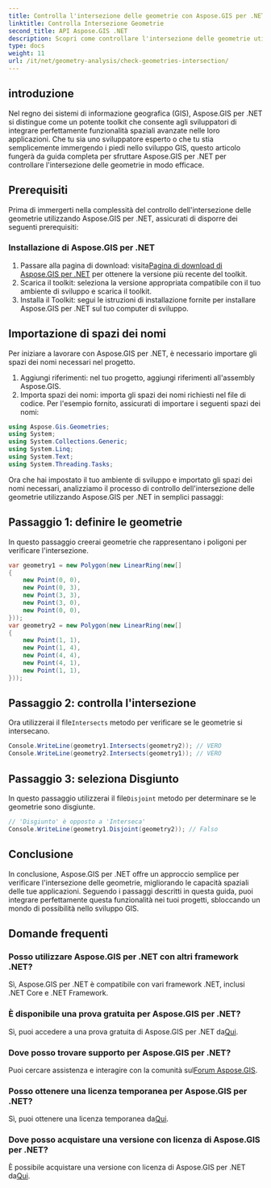 ```yaml
---
title: Controlla l'intersezione delle geometrie con Aspose.GIS per .NET
linktitle: Controlla Intersezione Geometrie
second_title: API Aspose.GIS .NET
description: Scopri come controllare l'intersezione delle geometrie utilizzando Aspose.GIS per .NET con una guida passo passo. Migliora il tuo sviluppo GIS senza sforzo.
type: docs
weight: 11
url: /it/net/geometry-analysis/check-geometries-intersection/
---
```

## introduzione
Nel regno dei sistemi di informazione geografica (GIS), Aspose.GIS per .NET si distingue come un potente toolkit che consente agli sviluppatori di integrare perfettamente funzionalità spaziali avanzate nelle loro applicazioni. Che tu sia uno sviluppatore esperto o che tu stia semplicemente immergendo i piedi nello sviluppo GIS, questo articolo fungerà da guida completa per sfruttare Aspose.GIS per .NET per controllare l'intersezione delle geometrie in modo efficace.
## Prerequisiti
Prima di immergerti nella complessità del controllo dell'intersezione delle geometrie utilizzando Aspose.GIS per .NET, assicurati di disporre dei seguenti prerequisiti:
### Installazione di Aspose.GIS per .NET
1.  Passare alla pagina di download: visita[Pagina di download di Aspose.GIS per .NET](https://releases.aspose.com/gis/net/) per ottenere la versione più recente del toolkit.
2. Scarica il toolkit: seleziona la versione appropriata compatibile con il tuo ambiente di sviluppo e scarica il toolkit.
3. Installa il Toolkit: segui le istruzioni di installazione fornite per installare Aspose.GIS per .NET sul tuo computer di sviluppo.

## Importazione di spazi dei nomi
Per iniziare a lavorare con Aspose.GIS per .NET, è necessario importare gli spazi dei nomi necessari nel progetto.
1. Aggiungi riferimenti: nel tuo progetto, aggiungi riferimenti all'assembly Aspose.GIS.
2. Importa spazi dei nomi: importa gli spazi dei nomi richiesti nel file di codice. Per l'esempio fornito, assicurati di importare i seguenti spazi dei nomi:
```csharp
using Aspose.Gis.Geometries;
using System;
using System.Collections.Generic;
using System.Linq;
using System.Text;
using System.Threading.Tasks;
```

Ora che hai impostato il tuo ambiente di sviluppo e importato gli spazi dei nomi necessari, analizziamo il processo di controllo dell'intersezione delle geometrie utilizzando Aspose.GIS per .NET in semplici passaggi:
## Passaggio 1: definire le geometrie
In questo passaggio creerai geometrie che rappresentano i poligoni per verificare l'intersezione.
```csharp
var geometry1 = new Polygon(new LinearRing(new[]
{
    new Point(0, 0),
    new Point(0, 3),
    new Point(3, 3),
    new Point(3, 0),
    new Point(0, 0),
}));
var geometry2 = new Polygon(new LinearRing(new[]
{
    new Point(1, 1),
    new Point(1, 4),
    new Point(4, 4),
    new Point(4, 1),
    new Point(1, 1),
}));
```
## Passaggio 2: controlla l'intersezione
 Ora utilizzerai il file`Intersects` metodo per verificare se le geometrie si intersecano.
```csharp
Console.WriteLine(geometry1.Intersects(geometry2)); // VERO
Console.WriteLine(geometry2.Intersects(geometry1)); // VERO
```
## Passaggio 3: seleziona Disgiunto
 In questo passaggio utilizzerai il file`Disjoint` metodo per determinare se le geometrie sono disgiunte.
```csharp
// 'Disgiunto' è opposto a 'Interseca'
Console.WriteLine(geometry1.Disjoint(geometry2)); // Falso
```

## Conclusione
In conclusione, Aspose.GIS per .NET offre un approccio semplice per verificare l'intersezione delle geometrie, migliorando le capacità spaziali delle tue applicazioni. Seguendo i passaggi descritti in questa guida, puoi integrare perfettamente questa funzionalità nei tuoi progetti, sbloccando un mondo di possibilità nello sviluppo GIS.
## Domande frequenti
### Posso utilizzare Aspose.GIS per .NET con altri framework .NET?
Sì, Aspose.GIS per .NET è compatibile con vari framework .NET, inclusi .NET Core e .NET Framework.
### È disponibile una prova gratuita per Aspose.GIS per .NET?
 Sì, puoi accedere a una prova gratuita di Aspose.GIS per .NET da[Qui](https://releases.aspose.com/).
### Dove posso trovare supporto per Aspose.GIS per .NET?
 Puoi cercare assistenza e interagire con la comunità sul[Forum Aspose.GIS](https://forum.aspose.com/c/gis/33).
### Posso ottenere una licenza temporanea per Aspose.GIS per .NET?
 Sì, puoi ottenere una licenza temporanea da[Qui](https://purchase.aspose.com/temporary-license/).
### Dove posso acquistare una versione con licenza di Aspose.GIS per .NET?
 È possibile acquistare una versione con licenza di Aspose.GIS per .NET da[Qui](https://purchase.aspose.com/buy).
